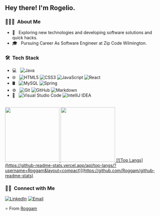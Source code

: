 
<h2> Hey there! I'm Rogelio.</h2>

<h3> 👨🏻‍💻 &nbsp;About Me </h3>

- 🤔 &nbsp; Exploring new technologies and developing software solutions and quick hacks.
- 🎓 &nbsp; Pursuing Career As Software Engineer at Zip Code Wilmington.


<h3> 🛠 &nbsp;Tech Stack</h3>

- 💻 &nbsp;
  ![Java](https://img.shields.io/badge/java-%23ED8B00.svg?style=for-the-badge&logo=java&logoColor=white)
- 🌐 &nbsp;
  ![HTML5](https://img.shields.io/badge/html5-%23E34F26.svg?style=for-the-badge&logo=html5&logoColor=white)
  ![CSS3](https://img.shields.io/badge/css3-%231572B6.svg?style=for-the-badge&logo=css3&logoColor=white)
  ![JavaScript](https://img.shields.io/badge/javascript-%23323330.svg?style=for-the-badge&logo=javascript&logoColor=%23F7DF1E)
  ![React](https://img.shields.io/badge/react-%2320232a.svg?style=for-the-badge&logo=react&logoColor=%2361DAFB)
- 🛢 &nbsp;
  ![MySQL](https://img.shields.io/badge/mysql-%2300f.svg?style=for-the-badge&logo=mysql&logoColor=white)
  ![Spring](https://img.shields.io/badge/spring-%236DB33F.svg?style=for-the-badge&logo=spring&logoColor=white)
- ⚙️ &nbsp;
  ![Git](https://img.shields.io/badge/git-%23F05033.svg?style=for-the-badge&logo=git&logoColor=white)
  ![GitHub](https://img.shields.io/badge/github-%23121011.svg?style=for-the-badge&logo=github&logoColor=white)
  ![Markdown](https://img.shields.io/badge/markdown-%23000000.svg?style=for-the-badge&logo=markdown&logoColor=white)
- 🔧 &nbsp;
  ![Visual Studio Code](https://img.shields.io/badge/Visual%20Studio%20Code-0078d7.svg?style=for-the-badge&logo=visual-studio-code&logoColor=white)
  ![IntelliJ IDEA](https://img.shields.io/badge/IntelliJIDEA-000000.svg?style=for-the-badge&logo=intellij-idea&logoColor=white)

<br/>

<a href="https://github.com/Roggam">
  <img height="180em" src="https://github-readme-stats.vercel.app/api?username=Roggam&theme=buefy&show_icons=true" />
  <img height="180em" src="https://github-readme-stats.vercel.app/api/top-langs/?username=Roggam&theme=buefy&layout=compact" />
  [![Top Langs](https://github-readme-stats.vercel.app/api/top-langs/?username=Roggam&layout=compact)](https://github.com/Roggam/github-readme-stats)
</a>

<br/>

<h3> 🤝🏻 &nbsp;Connect with Me </h3>

<p align="center">

<a href="https://www.linkedin.com/in/roggam/"><img alt="LinkedIn" src="https://img.shields.io/badge/LinkedIn-Rogelio%20Gamboa%20Jr-blue?style=flat-square&logo=linkedin"></a>
<a href="mailto:roggam@yahoo.com.mx"><img alt="Email" src="https://img.shields.io/badge/Email-roggam@yahoo.com.mx-blue?style=flat-square&logo=yahoo"></a>
</p>

⭐️ From [Roggam](https://github.com/Roggam)
